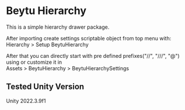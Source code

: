 # Beytu Hierarchy
This is a simple hierarchy drawer package. 

After importing create settings scriptable object from top menu with:\
Hierarchy > Setup BeytuHierarchy

After that you can directly start with pre defined prefixes(\"//\", \"///\", \"@\") using or customize it in \
Assets > BeytuHierarchy > BeytuHierarchySettings

## Tested Unity Version
Unity 2022.3.9f1